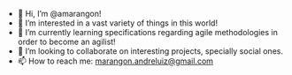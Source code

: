 - 👋 Hi, I’m @amarangon!
- 👀 I’m interested in a vast variety of things in this world! 
- 🌱 I’m currently learning specifications regarding agile methodologies in order to become an agilist!
- 💞️ I’m looking to collaborate on interesting projects, specially social ones.
- 📫 How to reach me: marangon.andreluiz@gmail.com

<!---
amarangon/amarangon is a ✨ special ✨ repository because its `README.md` (this file) appears on your GitHub profile.
You can click the Preview link to take a look at your changes.
--->
